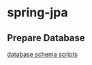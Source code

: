 # spring-jpa

## Prepare Database
[database schema scripts](spring-jpa/src/main/resources/scripts/schema.sql)
